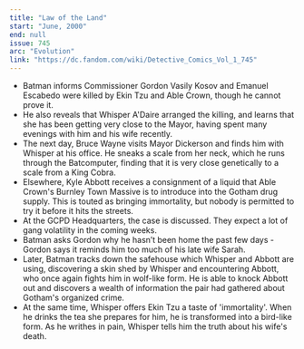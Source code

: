 ```yaml
---
title: "Law of the Land"
start: "June, 2000"
end: null
issue: 745
arc: "Evolution"
link: "https://dc.fandom.com/wiki/Detective_Comics_Vol_1_745"
---
```


- Batman informs Commissioner Gordon Vasily Kosov and Emanuel Escabedo were killed by Ekin Tzu and Able Crown, though he cannot prove it. 
- He also reveals that Whisper A'Daire arranged the killing, and learns that she has been getting very close to the Mayor, having spent many evenings with him and his wife recently. 
- The next day, Bruce Wayne visits Mayor Dickerson and finds him with Whisper at his office. He sneaks a scale from her neck, which he runs through the Batcomputer, finding that it is very close genetically to a scale from a King Cobra. 
- Elsewhere, Kyle Abbott receives a consignment of a liquid that Able Crown's Burnley Town Massive is to introduce into the Gotham drug supply. This is touted as bringing immortality, but nobody is permitted to try it before it hits the streets.
- At the GCPD Headquarters, the case is discussed. They expect a lot of gang volatility in the coming weeks. 
- Batman asks Gordon why he hasn’t been home the past few days -Gordon says it reminds him too much of his late wife Sarah. 
- Later, Batman tracks down the safehouse which Whisper and Abbott are using, discovering a skin shed by Whisper and encountering Abbott, who once again fights him in wolf-like form. He is able to knock Abbott out and discovers a wealth of information the pair had gathered about Gotham's organized crime.
- At the same time, Whisper offers Ekin Tzu a taste of 'immortality'. When he drinks the tea she prepares for him, he is transformed into a bird-like form. As he writhes in pain, Whisper tells him the truth about his wife's death.
